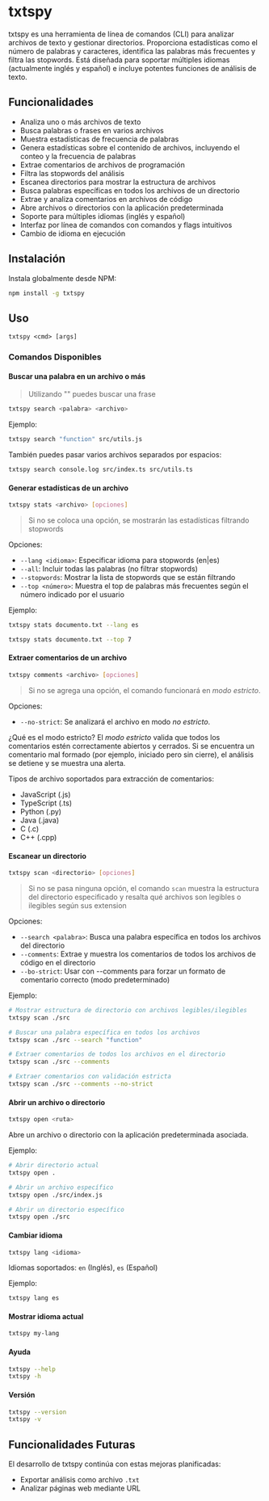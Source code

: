 # txtspy

txtspy es una herramienta de línea de comandos (CLI) para analizar archivos de texto y gestionar directorios. Proporciona estadísticas como el número de palabras y caracteres, identifica las palabras más frecuentes y filtra las stopwords. Está diseñada para soportar múltiples idiomas (actualmente inglés y español) e incluye potentes funciones de análisis de texto.

## Funcionalidades

- Analiza uno o más archivos de texto
- Busca palabras o frases en varios archivos
- Muestra estadísticas de frecuencia de palabras
- Genera estadísticas sobre el contenido de archivos, incluyendo el conteo y la frecuencia de palabras
- Extrae comentarios de archivos de programación
- Filtra las stopwords del análisis
- Escanea directorios para mostrar la estructura de archivos
- Busca palabras específicas en todos los archivos de un directorio
- Extrae y analiza comentarios en archivos de código
- Abre archivos o directorios con la aplicación predeterminada
- Soporte para múltiples idiomas (inglés y español)
- Interfaz por línea de comandos con comandos y flags intuitivos
- Cambio de idioma en ejecución

## Instalación

Instala globalmente desde NPM:

```bash
npm install -g txtspy
```

## Uso

```
txtspy <cmd> [args]
```

### Comandos Disponibles

#### Buscar una palabra en un archivo o más
> Utilizando "" puedes buscar una frase

```bash
txtspy search <palabra> <archivo> 
```

Ejemplo:
```bash
txtspy search "function" src/utils.js
```

También puedes pasar varios archivos separados por espacios:
```bash
txtspy search console.log src/index.ts src/utils.ts
```

#### Generar estadísticas de un archivo

```bash
txtspy stats <archivo> [opciones]
```
> Si no se coloca una opción, se mostrarán las estadísticas filtrando stopwords

Opciones:
- `--lang <idioma>`: Especificar idioma para stopwords (en|es)
- `--all`: Incluir todas las palabras (no filtrar stopwords)
- `--stopwords`: Mostrar la lista de stopwords que se están filtrando
- `--top <número>`: Muestra el top de palabras más frecuentes según el número indicado por el usuario

Ejemplo:
```bash
txtspy stats documento.txt --lang es
```

```bash
txtspy stats documento.txt --top 7
```

#### Extraer comentarios de un archivo
```bash
txtspy comments <archivo> [opciones]
```
> Si no se agrega una opción, el comando funcionará en *modo estricto*.

Opciones:
- `--no-strict`: Se analizará el archivo en modo *no estricto*.

¿Qué es el modo estricto?
El *modo estricto* valida que todos los comentarios estén correctamente abiertos y cerrados.
Si se encuentra un comentario mal formado (por ejemplo, iniciado pero sin cierre), el análisis se detiene y se muestra una alerta.

Tipos de archivo soportados para extracción de comentarios:
- JavaScript (.js)
- TypeScript (.ts)
- Python (.py)
- Java (.java)
- C (.c)
- C++ (.cpp)

#### Escanear un directorio

```bash
txtspy scan <directorio> [opciones]
```
> Si no se pasa ninguna opción, el comando `scan` muestra la estructura del directorio especificado y resalta qué archivos son legibles o ilegibles según sus extension

Opciones:
- `--search <palabra>`: Busca una palabra específica en todos los archivos del directorio
- `--comments`: Extrae y muestra los comentarios de todos los archivos de código en el directorio
- `--bo-strict`: Usar con --comments para forzar un formato de comentario correcto (modo predeterminado)

Ejemplo:
```bash
# Mostrar estructura de directorio con archivos legibles/ilegibles
txtspy scan ./src

# Buscar una palabra específica en todos los archivos
txtspy scan ./src --search "function"

# Extraer comentarios de todos los archivos en el directorio
txtspy scan ./src --comments

# Extraer comentarios con validación estricta
txtspy scan ./src --comments --no-strict
```

#### Abrir un archivo o directorio

```bash
txtspy open <ruta>
```

Abre un archivo o directorio con la aplicación predeterminada asociada.

Ejemplo:
```bash
# Abrir directorio actual
txtspy open .

# Abrir un archivo específico
txtspy open ./src/index.js

# Abrir un directorio específico
txtspy open ./src
```

#### Cambiar idioma

```bash
txtspy lang <idioma>
```

Idiomas soportados: `en` (Inglés), `es` (Español)

Ejemplo:
```bash
txtspy lang es
```

#### Mostrar idioma actual

```bash
txtspy my-lang
```

#### Ayuda

```bash
txtspy --help
txtspy -h
```

#### Versión

```bash
txtspy --version 
txtspy -v
```

## Funcionalidades Futuras

El desarrollo de txtspy continúa con estas mejoras planificadas:

- Exportar análisis como archivo `.txt`
- Analizar páginas web mediante URL
